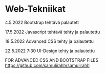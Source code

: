 # Web-Tekniikat

4.5.2022 Bootstrap tehtävä palautett

17.5.2022 Javascript tehtävä tehty ja palautettu

18.5.2022 Advanced CSS tehty ja palautettu

22.5.2022 7:30 UI-Design tehty ja palautettu

FOR ADVANCED CSS AND BOOTSTRAP FILES
https://github.com/samulirahh/samulirahh

